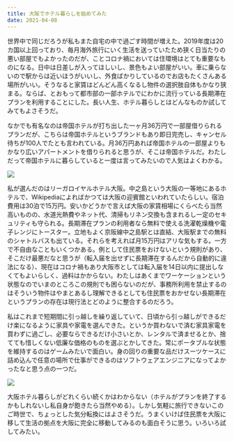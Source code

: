 ```yaml
---
title: 大阪でホテル暮らしを始めてみた
date: 2021-04-08
---
```


世界中で同じだろうが私もまた自宅の中で過ごす時間が増えた。2019年度は20カ国以上回っており、毎月海外旅行にいく生活を送っていたため狭く日当たりの悪い部屋でもよかったのだが、ことコロナ禍においては住環境はとても重要なものになる。日中は日差しが入ってほしいし、景色もよい部屋がいい。車に乗らないので駅からは近いほうがいいし、外食ばかりしているのでお店もたくさんある場所がいい。そうなると家賃はどんどん高くなるし物件の選択肢自体もかなり狭まる。ならば、とおもって都市部の一部ホテルでにわかに流行っている長期滞在プランを利用することにした。長い人生、ホテル暮らしとはどんなものか試してみてもよさそうだ。

なかでも有名なのは帝国ホテルが打ち出した一ヶ月36万円で一部屋借りられるプランだが、こちらは帝国ホテルというブランドもあり即日完売し、キャンセル待ちが100人でたとも言われている。月36万円あれば帝国ホテルの一部屋よりもかなり広いアパートメントを借りられると思うが、そこは帝国ホテルだ。わたしだって帝国ホテルに暮らしていると一度は言ってみたいので人気はよくわかる。

![](https://photos.smugmug.com/photos/i-Xzb7LJM/0/2e9cffa7/X4/i-Xzb7LJM-X4.jpg)

私が選んだのはリーガロイヤルホテル大阪。中之島という大阪の一等地にあるホテルで、Wikipediaによればかつては大阪の迎賓館といわれていたらしい。宿泊費用は30泊で15万円。安いかどうかで言えば大阪の家賃相場にくらべたら当然高いものの、水道光熱費やネット代、清掃もリネン交換も含まれるし一定のセキュリティも守られる。長期滞在プランの利用者なら無料で使える洗濯乾燥機や電子レンジにトースター。立地もよく京阪線中之島駅とは直結、大阪駅までの無料のシャトルバスも出ている。それらを考えれば月15万円はアリな気もする。一方で不自由なこともいくつかある。例として住民票をおけないという規則があり、そこだけ最悪だなと思うが（転入届を出せずに長期滞在するんだから自動的に違法になる）、現在はコロナ禍もあり大阪市としては転入届を14日以内に提出しなくてもよいらしく、過料はかからない。わたしはあくまでワーケーションという状態なのでいまのところこの規則でも困らないのだが、事務所利用を禁止するのはそういう物件はやまとあるし理解できるとしても住民票をおかせない長期滞在というプランの存在は現行法とどのように整合するのだろう。

私はこれまで短期間に引っ越しを繰り返していて、日頃から引っ越しができるだけ楽になるように家具や家電を選んできた。というか買わないで済む家具家電を買わずに過ごし、必要ならできるだけ小さいとか、レンタルで済ませるとか、捨てても惜しくない低廉な価格のものを選ぶとかしてきた。常にポータブルな状態を維持するのはゲームみたいで面白い。身の回りの重要な品だけスーツケースに詰め込んで任意の場所で仕事ができるのはソフトウェアエンジニアになってよかったなと思う点の一つだ。

![](https://photos.smugmug.com/photos/i-NtXt2sd/0/308a6c47/X4/i-NtXt2sd-X4.jpg)

大阪ホテル暮らしがどれくらい続くかはわからない（ホテルがプランを終了するかもしれないし私自身が飽きたら当然やめる）。しかし気軽に旅行できないこのご時世で、ちょっとした気分転換にはよさそうだ。うまくいけば住民票を大阪に移して生活の拠点を大阪に完全に移動してみるのも面白そうに思う。いろいろ試してみたい。
